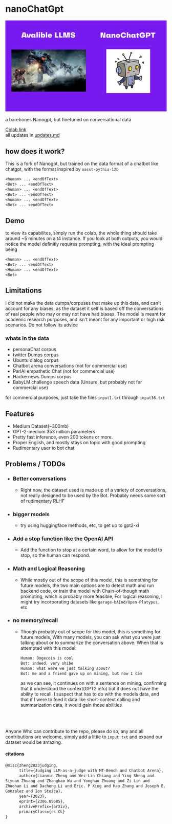 # nanoChatGpt

![nanoChatGPT](https://github.com/VatsaDev/nanoChatGPT/blob/fbe107f9687464a1bea9b052009389f92a96983f/assets/template.png)

a barebones Nanogpt, but finetuned on conversational data 

[Colab link](https://colab.research.google.com/drive/1a2aW5eClKjHVQJp-qtHDz4m6ai4yh49Z?usp=sharing)   
all updates in [updates.md](updates.md)
## how does it work?

This is a fork of Nanogpt, but trained on the data format of a chatbot like chatgpt, with the format inspired by `oasst-pythia-12b` 

```
<human> ... <endOfText>
<Bot> ... <endOfText>
<human> ... <endOfText>
<Bot> ... <endOfText>
<human> ... <endOfText>
<Bot> ... <endOfText>
```

## Demo
to view its capabilites, simply run the colab, the whole thing should take around ~5 minutes on a t4 instance. If you look at both outputs, you would notice the model definitly requires prompting, with the ideal prompting being

```
<human> ... <endOfText>
<Bot> ... <endOfText>
<Human> ... <endOfText>
<Bot>
```

## Limitations 

I did not make the data dumps/corpuses that make up this data, and can't account for any biases, as the dataset it self is based off the conversations of real people who may or may not have had biases. The model is meant for academic research purposes, and isn't meant for any important or high risk scenarios. Do not follow its advice

### whats in the data
 - personaChat corpus
 - twitter Dumps corpus
 - Ubuntu dialog corpus
 - Chatbot arena conversations (not for commercial use)
 - ParlAI empathetic Chat (not for commercial use)
 - Hackernews Dumps corpus
 - BabyLM challenge speech data (Unsure, but probably not for commercial use)

for commercial purposes, just take the files `input1.txt` through `input36.txt`

## Features

 * Medium Dataset(~300mb)
 * GPT-2-medium 353 million parameters
 * Pretty fast inference, even 200 tokens or more.
 * Proper English, and mostly stays on topic with good prompting
 * Rudimentary user to bot chat

## Problems / TODOs

* ### Better conversations
    
    * Right now, the dataset used is made up of a variety of conversations, not really designed to be used by the Bot. Probably needs some sort of rudimentary RLHF

* ### bigger models
     * try using huggingface methods, etc, to get up to gpt2-xl

* ### Add a stop function like the OpenAI API
    
    * Add the function to stop at a certain word, to allow for the model to stop, so the human can respond.

* ### Math and Logical Reasoning
    
    * While mostly out of the scope of this model, this is something for future models, the two main options are to detect math and run backend code, or train the model with Chain-of-though math prompting, which is probably more feasible, For logical reasoning, I might try incorporating datasets like `garage-bAInd/Open-Platypus`, etc
    
* ### no memory/recall
    
    * Though probably out of scope for this model, this is something for future models, With many models, you can ask what you were just talking about or to summarize the conversation above. When that is attempted with this model:
        
        ```plaintext
        Human: Dogecoin is cool 
        Bot: indeed, very shibe
        Human: what were we just talking about?
        Bot: me and a friend gave up on mining, but now I can
        ```
        
        as we can see, it continues on with a sentence on mining, confirming that it understood the context(GPT2 info) but it does not have the ability to recall. I suspect that has to do with the models data, and that if I were to feed it data like short-context calling and summarization data, it would gain those abilities

      
<br /><br /><br />
Anyone Who can contribute to the repo, please do so, any and all contributions are welcome, simply add a little to `input.txt` and expand our dataset would be amazing.

#### citations
```
@misc{zheng2023judging,
      title={Judging LLM-as-a-judge with MT-Bench and Chatbot Arena}, 
      author={Lianmin Zheng and Wei-Lin Chiang and Ying Sheng and Siyuan Zhuang and Zhanghao Wu and Yonghao Zhuang and Zi Lin and Zhuohan Li and Dacheng Li and Eric. P Xing and Hao Zhang and Joseph E. Gonzalez and Ion Stoica},
      year={2023},
      eprint={2306.05685},
      archivePrefix={arXiv},
      primaryClass={cs.CL}
}
```
